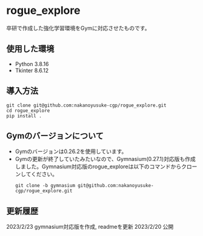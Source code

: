 # rogue_explore
卒研で作成した強化学習環境をGymに対応させたものです。

## 使用した環境
- Python 3.8.16
- Tkinter 8.6.12

## 導入方法
```
git clone git@github.com:nakanoyusuke-cgp/rogue_explore.git
cd rogue_explore
pip install .
```

## Gymのバージョンについて
- Gymのバージョンは0.26.2を使用しています。
- Gymの更新が終了していたみたいなので、Gymnasium(0.27.1)対応版も作成しました。Gymnasium対応版のrogue_exploreは以下のコマンドからクローンしてください。
  ```
  git clone -b gymnasium git@github.com:nakanoyusuke-cgp/rogue_explore.git
  ```

## 更新履歴
2023/2/23 gymnasium対応版を作成, readmeを更新
2023/2/20 公開
